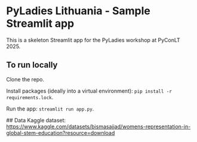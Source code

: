 # PyLadies Lithuania - Sample Streamlit app

This is a skeleton Streamlit app for the PyLadies workshop at PyConLT 2025.



## To run locally
Clone the repo.

Install packages (ideally into a virtual environment): `pip install -r requirements.lock`.

Run the app: `streamlit run app.py`.

## Data
Kaggle dataset: https://www.kaggle.com/datasets/bismasajjad/womens-representation-in-global-stem-education?resource=download

